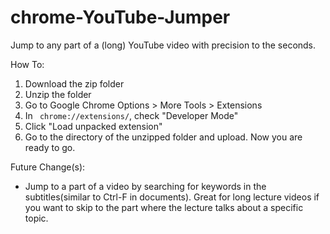 # chrome-YouTube-Jumper
Jump to any part of a (long) YouTube video with precision to the seconds. 

How To:
1. Download the zip folder
2. Unzip the folder
3. Go to Google Chrome Options > More Tools > Extensions
4. In ``` chrome://extensions/```, check "Developer Mode"
5. Click "Load unpacked extension"
6. Go to the directory of the unzipped folder and upload. Now you are ready to go. 

Future Change(s):
* Jump to a part of a video by searching for keywords in the subtitles(similar to Ctrl-F in documents). Great for long lecture videos if you want to skip to the part where the lecture talks about a specific topic. 
